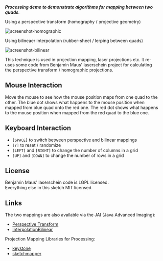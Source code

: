 
***Processing demo to demonstrate algorithms for mapping between two quads.***

Using a perspective transform (homography / projective geometry)

![screenshot-homographic](https://user-images.githubusercontent.com/720669/92593675-ceb75800-f2a1-11ea-968e-a36e6e3b06cd.jpg)

Using bilineaer interpolation (rubber-sheet / lerping between quads)

![screenshot-bilinear](https://user-images.githubusercontent.com/720669/92593680-cfe88500-f2a1-11ea-9c01-cc3fbddd3bec.jpg)

This technique is used in projection mapping, laser projections etc.
It re-uses some code from Benjamin Maus' laserschein project for calculating the perspective transform / homographic projections.

## Mouse Interaction

Move the mouse to see how the mouse position maps from one quad to the other.
The blue dot shows what happens to the mouse position when mapped from blue quad onto the red one.
The red dot shows what happens to the mouse position when mapped from the red quad to the blue one.

## Keyboard Interaction

- `[SPACE]` to switch between perspective and bilinear mappings
- `[r]` to reset / randomize
- `[LEFT]` and `[RIGHT]` to change the number of columns in a grid
- `[UP]` and `[DOWN]` to change the number of rows in a grid

## License

Benjamin Maus' laserschein code is LGPL licensed.  
Everything else in this sketch MIT licensed.

## Links

The two mappings are also available via the JAI (Java Advanced Imaging):

- [Perspective Transform](https://download.java.net/media/jai/javadoc/1.1.3/jai-apidocs/javax/media/jai/PerspectiveTransform.html)
- [InterpolationBilinear](https://download.java.net/media/jai/javadoc/1.1.3/jai-apidocs/javax/media/jai/InterpolationBilinear.html)

Projection Mapping Libraries for Processing:

- [keystone](https://github.com/davidbouchard/keystone)
- [sketchmapper](https://github.com/josephtaylor/sketch-mapper)


